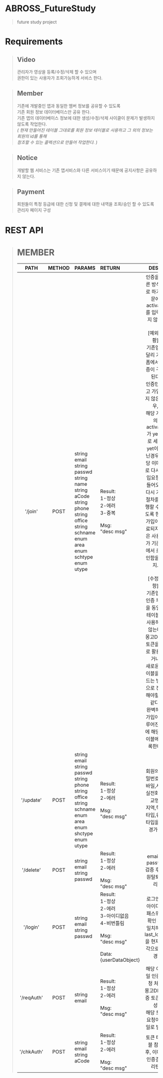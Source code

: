 # ABROSS_FutureStudy
>future study project

# Requirements
>## Video
> 관리자가 영상을 등록/수정/삭제 할 수 있으며<br>
> 권한이 있는 사용자가 조회가능하게 서비스 한다.

>## Member
> 기존에 개발중인 앱과 동일한 멤버 정보를 공유할 수 있도록 <br>
> 기존 회원 정보 데이터베이스만 공유 한다. <br>
> 기존 앱의 데이터베이스 정보에 대한 생성/수정/삭제 사이클이 문제가 발생하지 않도록 작업한다.<br>
> *( 현재 만들어진 테이블 그대로를 회원 정보 테이블로 사용하고 그 외의 정보는 회원의 id를 통해<br>
>    참조할 수 있는 콜렉션으로 만들어 작업한다. )*

>## Notice
> 개발할 웹 서비스는 기존 앱서비스와 다른 서비스이기 때문에 공지사항은 공유하지 않는다.

>## Payment
> 회원들이 특정 등급에 대한 신청 및 결제에 대한 내역을 조회/승인 할 수 있도록 관리자 페이지 구성

# REST API
># MEMBER
>| PATH | METHOD | PARAMS |RETURN| DESC |
>|:----:|:------:|:-------|:-----|:----:|
>|'/join'|POST| string email<br>string passwd <br>string name<br>string aCode<br>string phone<br>string office<br>string schname<br>enum area<br>enum schtype<br>enum utype|Result:<br>1-정상<br>2-에러<br>3-중복<br><br>Msg:<br>"desc msg"| 인증을 다른 방식으로 하기때문에 activate를 입력하지 않음. <br><br> [예외상황]<br> 기존앱과 달리 가입 폼에서 인증이 구현 된다<br> 인증만 받고 가입하지 않은 경우, <br>해당 계정의 activate가 yet으로 세트. <br> yet이 아닌경우 해당 이메일로 다시 가입요청이 들어오면<br>다시 가입 절차를 진행할 수 있도록 한다.<br> 가입이 완료되지 않은 사용자가 기존앱에서 로그인함을 방지.<br><br>[수정사항]<br>기존앱과 인증 부분을 동일한테이블을 사용하지 않는다. <br> 몽고DB로 토큰을 따로 활용하거나<br> 새로운 테이블을 만드는 방향으로 진행해야할 것 같다.<br> 완벽하게 가입이 이루어진 후에 해당 테이블에 기록한다. |
>|'/update'|POST|string email<br>string passwd<br>string phone<br>string office<br>string schname<br>enum area<br>enum shctype<br>enum utype|Result:<br>1-정상<br>2-에러<br><br>Msg:<br>"desc msg"|회원의 비밀번호,모바일,사무실전화,학교명,<br>지역,학교타입,유저타입을 변경가능|
>|'/delete'|POST|string email<br>string passwd|Result:<br>1-정상<br>2-에러<br><br>Msg:<br>"desc msg"|email과 passwd 검증 후 회원탈퇴처리|
>|'/login' |POST |string email <br> string passwd |Result:<br>1-정상<br>2-에러<br>3-아이디없음<br>4-비번틀림<br><br>Msg:<br>"desc msg" <br><br> Data:<br>{userDataObject}| 로그인시 아이디와 패스워드 확인 후,<br> 일치하면 last_login을 현재 시각으로 변경 |
>|'/reqAuth'|POST|string email|Result:<br>1-정상<br>2-에러<br><br>Msg:<br>"desc msg"|해당 이메일 인증요청 처리<br>몽고DB 인증 토큰 생성<br>해당 토큰 요청이메일로 발송|
>|'/chkAuth'|POST|string email <br> string aCode <br>|Result:<br>1-정상<br>2-에러<br><br>Msg:<br>"desc msg"|토큰 테이블 참조 후, 이메일 인증결과 리턴|
